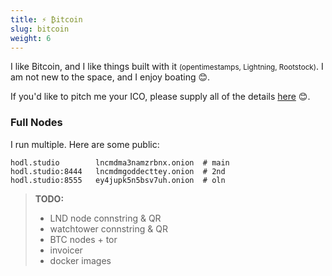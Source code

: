 ```yaml
---
title: ⚡️ ₿itcoin
slug: bitcoin
weight: 6
---
```


I like Bitcoin, and I like things built with it <small>(opentimestamps, Lightning, Rootstock)</small>.  I am not new to the space, and I enjoy boating 😊.

If you'd like to pitch me your ICO, please supply all of the details <span title="🖕🏻">[here] 😊</span>.

[here]: https://www.scamwatch.gov.au/report-a-scam


<div id="node-info">

### Full Nodes

I run multiple.  Here are some public: 
    
```shell
hodl.studio        lncmdma3namzrbnx.onion  # main
hodl.studio:8444   lncmdmgoddecttey.onion  # 2nd
hodl.studio:8555   ey4jupk5n5bsv7uh.onion  # oln 
```


</div>

> **TODO:**
>
>   * LND node connstring & QR
>   * watchtower connstring & QR
>   * BTC nodes + tor
>   * invoicer
>   * docker images


